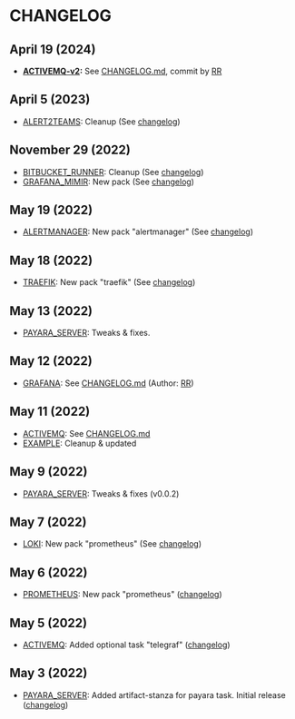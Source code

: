 # CHANGELOG

## April 19 (2024)
  * **[ACTIVEMQ-v2](packs/activemq-v2/README.md):** See [CHANGELOG.md](packs/activemq-v2/CHANGELOG.md), commit by [RR]

## April 5 (2023)
  * [ALERT2TEAMS](packs/alert2teams/README.md): Cleanup (See [changelog](packs/alert2teams/CHANGELOG.md))

## November 29 (2022)
  * [BITBUCKET_RUNNER](packs/bitbucket_runner/README.md): Cleanup (See [changelog](packs/bitbucket_runner/CHANGELOG.md))
  * [GRAFANA_MIMIR](packs/grafana_mimir/README.md): New pack (See [changelog](packs/grafana_mimir/CHANGELOG.md))

## May 19 (2022)
  * [ALERTMANAGER](packs/alertmanager/README.md): New pack "alertmanager" (See [changelog](packs/alertmanager/CHANGELOG.md))

## May 18 (2022)
  * [TRAEFIK](packs/traefik/README.md): New pack "traefik" (See [changelog](packs/traefik/CHANGELOG.md))

## May 13 (2022)
  * [PAYARA_SERVER](packs/payara_server/README.md): Tweaks & fixes.

## May 12 (2022)
  * [GRAFANA](packs/grafana/README.md): See [CHANGELOG.md](packs/grafana/CHANGELOG.md) (Author: [RR])

## May 11 (2022)
  * [ACTIVEMQ](packs/activemq/README.md): See [CHANGELOG.md](packs/activemq/CHANGELOG.md)
  * [EXAMPLE](packs/example/README.md): Cleanup & updated

## May 9 (2022)
  * [PAYARA_SERVER](packs/payara_server/README.md): Tweaks & fixes (v0.0.2)

## May 7 (2022)
  * [LOKI](packs/loki/README.md): New pack "prometheus" (See [changelog](packs/loki/CHANGELOG.md))

## May 6 (2022)
  * [PROMETHEUS](packs/prometheus/README.md): New pack "prometheus" ([changelog](packs/prometheus/CHANGELOG.md))

## May 5 (2022)
  * [ACTIVEMQ](packs/activemq/README.md): Added optional task "telegraf" ([changelog](packs/activemq/CHANGELOG.md))

## May 3 (2022)
  * [PAYARA_SERVER](packs/payara_server/README.md): Added artifact-stanza for payara task. Initial release ([changelog](packs/payara_server/CHANGELOG.md))


[RR]: rune.ronneseth@kred.no
